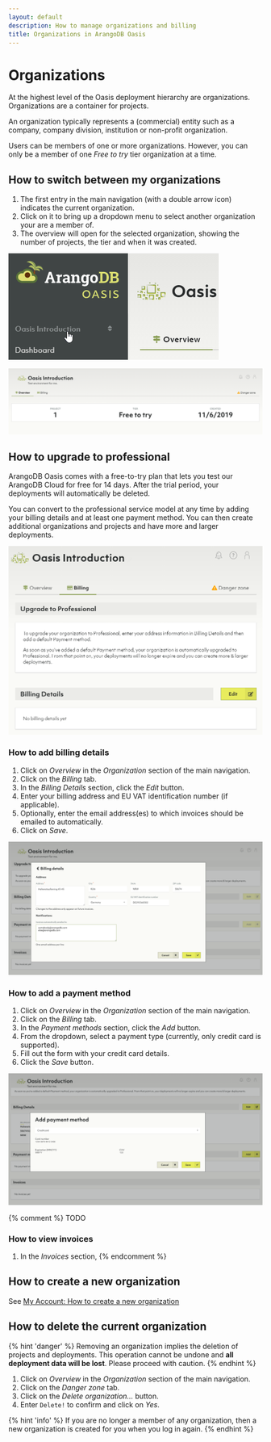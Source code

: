 ```yaml
---
layout: default
description: How to manage organizations and billing
title: Organizations in ArangoDB Oasis
---
```

# Organizations

At the highest level of the Oasis deployment hierarchy are organizations.
Organizations are a container for projects.

An organization typically represents a (commercial) entity such as a company,
company division, institution or non-profit organization.

Users can be members of one or more organizations. However, you can only be a
member of one _Free to try_ tier organization at a time.

## How to switch between my organizations

1. The first entry in the main navigation (with a double arrow icon) indicates
   the current organization.
2. Click on it to bring up a dropdown menu to select another organization your
   are a member of.
3. The overview will open for the selected organization, showing the number of
   projects, the tier and when it was created.

![Oasis Organization Switcher](../images/oasis-organization-switcher.png)

![Oasis Organization Overview](../images/oasis-organization-overview.png)

## How to upgrade to professional

ArangoDB Oasis comes with a free-to-try plan that lets you test our ArangoDB
Cloud for free for 14 days. After the trial period, your deployments will
automatically be deleted.

You can convert to the professional service model at any time by adding
your billing details and at least one payment method. You can then create
additional organizations and projects and have more and larger deployments.

![Oasis Billing](../images/oasis-billing.png)

### How to add billing details

1. Click on _Overview_ in the _Organization_ section of the main navigation.
2. Click on the _Billing_ tab.
3. In the _Billing Details_ section, click the _Edit_ button.
4. Enter your billing address and EU VAT identification number (if applicable).
5. Optionally, enter the email address(es) to which invoices should be emailed
   to automatically.
6. Click on _Save_.

![Oasis Billing Details](../images/oasis-billing-details.png)

### How to add a payment method

1. Click on _Overview_ in the _Organization_ section of the main navigation.
2. Click on the _Billing_ tab.
3. In the _Payment methods_ section, click the _Add_ button.
4. From the dropdown, select a payment type
   (currently, only credit card is supported).
5. Fill out the form with your credit card details.
6. Click the _Save_ button.

![Oasis Payment Method](../images/oasis-add-payment-method-credit-card.png)

{% comment %}
TODO
### How to view invoices

1. In the _Invoices_ section,
{% endcomment %}

## How to create a new organization

See [My Account: How to create a new organization](my-account.html#how-to-create-a-new-organization)

## How to delete the current organization

{% hint 'danger' %}
Removing an organization implies the deletion of projects and deployments.
This operation cannot be undone and **all deployment data will be lost**.
Please proceed with caution.
{% endhint %}

1. Click on _Overview_ in the _Organization_ section of the main navigation.
2. Click on the _Danger zone_ tab.
3. Click on the _Delete organization..._ button.
4. Enter `Delete!` to confirm and click on _Yes_.

{% hint 'info' %}
If you are no longer a member of any organization, then a new organization is
created for you when you log in again.
{% endhint %}
